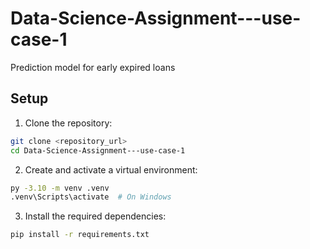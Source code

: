 # Data-Science-Assignment---use-case-1
Prediction model for early expired loans

## Setup
1. Clone the repository:
```bash
git clone <repository_url>
cd Data-Science-Assignment---use-case-1
```

2. Create and activate a virtual environment:
```bash
py -3.10 -m venv .venv
.venv\Scripts\activate  # On Windows
```

3. Install the required dependencies:
```bash
pip install -r requirements.txt
```